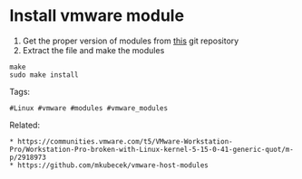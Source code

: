 # Install vmware module 
1. Get the proper version of modules from
	 [this](https://github.com/mkubecek/vmware-host-modules) git
	 repository
1. Extract the file and make the modules
```bas
make
sudo make install
```

Tags:
```
#Linux #vmware #modules #vmware_modules
```

Related:
```
* https://communities.vmware.com/t5/VMware-Workstation-Pro/Workstation-Pro-broken-with-Linux-kernel-5-15-0-41-generic-quot/m-p/2918973
* https://github.com/mkubecek/vmware-host-modules
```
